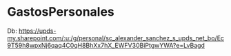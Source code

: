 # GastosPersonales

Db: https://upds-my.sharepoint.com/:u:/g/personal/sc_alexander_sanchez_s_upds_net_bo/Ec9T59h8wpxNj6qaq4C0qH8BhXx7hX_EWFV30BiPtgwYWA?e=LvBagd
